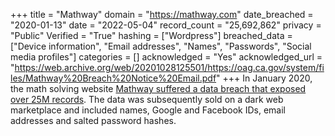 +++
title = "Mathway"
domain = "https://mathway.com"
date_breached = "2020-01-13"
date = "2022-05-04"
record_count = "25,692,862"
privacy = "Public"
Verified = "True"
hashing = ["Wordpress"]
breached_data = ["Device information", "Email addresses", "Names", "Passwords", "Social media profiles"]
categories = []
acknowledged = "Yes"
acknowledged_url = "https://web.archive.org/web/20201028125501/https://oag.ca.gov/system/files/Mathway%20Breach%20Notice%20Email.pdf"
+++
In January 2020, the math solving website <a href="https://www.zdnet.com/article/25-million-user-records-leak-online-from-popular-math-app-mathway/" target="_blank" rel="noopener">Mathway suffered a data breach that exposed over 25M records</a>. The data was subsequently sold on a dark web marketplace and included names, Google and Facebook IDs, email addresses and salted password hashes.
